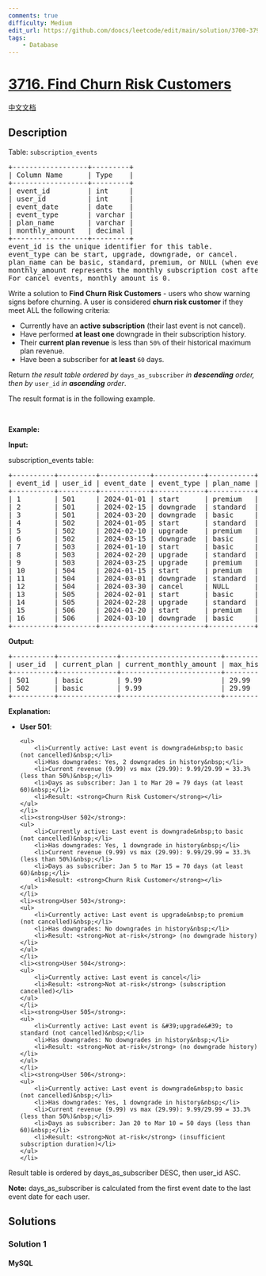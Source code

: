 ```yaml
---
comments: true
difficulty: Medium
edit_url: https://github.com/doocs/leetcode/edit/main/solution/3700-3799/3716.Find%20Churn%20Risk%20Customers/README_EN.md
tags:
    - Database
---
```


<!-- problem:start -->

# [3716. Find Churn Risk Customers](https://leetcode.com/problems/find-churn-risk-customers)

[中文文档](/solution/3700-3799/3716.Find%20Churn%20Risk%20Customers/README.md)

## Description

<!-- description:start -->

<p>Table: <code>subscription_events</code></p>

<pre>
+------------------+---------+
| Column Name      | Type    | 
+------------------+---------+
| event_id         | int     |
| user_id          | int     |
| event_date       | date    |
| event_type       | varchar |
| plan_name        | varchar |
| monthly_amount   | decimal |
+------------------+---------+
event_id is the unique identifier for this table.
event_type can be start, upgrade, downgrade, or cancel.
plan_name can be basic, standard, premium, or NULL (when event_type is cancel).
monthly_amount represents the monthly subscription cost after this event.
For cancel events, monthly_amount is 0.
</pre>

<p>Write a solution to <strong>Find Churn Risk Customers</strong> - users who show warning signs before churning. A user is considered <b>churn risk customer</b>&nbsp;if they meet ALL the following criteria:</p>

<ul>
	<li>Currently have an <strong>active subscription</strong> (their last event is not cancel).</li>
	<li>Have performed <strong>at least one</strong> downgrade in their subscription history.</li>
	<li>Their <strong>current plan revenue</strong> is less than <code>50%</code> of their historical maximum plan revenue.</li>
	<li>Have been a subscriber for <strong>at least</strong> <code>60</code> days.</li>
</ul>

<p>Return <em>the result table&nbsp;ordered by</em> <code>days_as_subscriber</code> <em>in <strong>descending</strong> order, then by</em> <code>user_id</code> <em>in <strong>ascending</strong> order</em>.</p>

<p>The result format is in the following example.</p>

<p>&nbsp;</p>
<p><strong class="example">Example:</strong></p>

<div class="example-block">
<p><strong>Input:</strong></p>

<p>subscription_events table:</p>

<pre class="example-io">
+----------+---------+------------+------------+-----------+----------------+
| event_id | user_id | event_date | event_type | plan_name | monthly_amount |
+----------+---------+------------+------------+-----------+----------------+
| 1        | 501     | 2024-01-01 | start      | premium   | 29.99          |
| 2        | 501     | 2024-02-15 | downgrade  | standard  | 19.99          |
| 3        | 501     | 2024-03-20 | downgrade  | basic     | 9.99           |
| 4        | 502     | 2024-01-05 | start      | standard  | 19.99          |
| 5        | 502     | 2024-02-10 | upgrade    | premium   | 29.99          |
| 6        | 502     | 2024-03-15 | downgrade  | basic     | 9.99           |
| 7        | 503     | 2024-01-10 | start      | basic     | 9.99           |
| 8        | 503     | 2024-02-20 | upgrade    | standard  | 19.99          |
| 9        | 503     | 2024-03-25 | upgrade    | premium   | 29.99          |
| 10       | 504     | 2024-01-15 | start      | premium   | 29.99          |
| 11       | 504     | 2024-03-01 | downgrade  | standard  | 19.99          |
| 12       | 504     | 2024-03-30 | cancel     | NULL      | 0.00           |
| 13       | 505     | 2024-02-01 | start      | basic     | 9.99           |
| 14       | 505     | 2024-02-28 | upgrade    | standard  | 19.99          |
| 15       | 506     | 2024-01-20 | start      | premium   | 29.99          |
| 16       | 506     | 2024-03-10 | downgrade  | basic     | 9.99           |
+----------+---------+------------+------------+-----------+----------------+
</pre>

<p><strong>Output:</strong></p>

<pre class="example-io">
+----------+--------------+------------------------+-----------------------+--------------------+
| user_id  | current_plan | current_monthly_amount | max_historical_amount | days_as_subscriber |
+----------+--------------+------------------------+-----------------------+--------------------+
| 501      | basic        | 9.99                   | 29.99                 | 79                 |
| 502      | basic        | 9.99                   | 29.99                 | 69                 |
+----------+--------------+------------------------+-----------------------+--------------------+
</pre>

<p><strong>Explanation:</strong></p>

<ul>
	<li><strong>User 501</strong>:

    <ul>
    	<li>Currently active: Last event is downgrade&nbsp;to basic (not cancelled)&nbsp;</li>
    	<li>Has downgrades: Yes, 2 downgrades in history&nbsp;</li>
    	<li>Current revenue (9.99) vs max (29.99): 9.99/29.99 = 33.3% (less than 50%)&nbsp;</li>
    	<li>Days as subscriber: Jan 1 to Mar 20 = 79 days (at least 60)&nbsp;</li>
    	<li>Result: <strong>Churn Risk Customer</strong></li>
    </ul>
    </li>
    <li><strong>User 502</strong>:
    <ul>
    	<li>Currently active: Last event is downgrade&nbsp;to basic (not cancelled)&nbsp;</li>
    	<li>Has downgrades: Yes, 1 downgrade in history&nbsp;</li>
    	<li>Current revenue (9.99) vs max (29.99): 9.99/29.99 = 33.3% (less than 50%)&nbsp;</li>
    	<li>Days as subscriber: Jan 5 to Mar 15 = 70 days (at least 60)&nbsp;</li>
    	<li>Result: <strong>Churn Risk Customer</strong></li>
    </ul>
    </li>
    <li><strong>User 503</strong>:
    <ul>
    	<li>Currently active: Last event is upgrade&nbsp;to premium (not cancelled)&nbsp;</li>
    	<li>Has downgrades: No downgrades in history&nbsp;</li>
    	<li>Result: <strong>Not at-risk</strong> (no downgrade history)</li>
    </ul>
    </li>
    <li><strong>User 504</strong>:
    <ul>
    	<li>Currently active: Last event is cancel</li>
    	<li>Result: <strong>Not at-risk</strong> (subscription cancelled)</li>
    </ul>
    </li>
    <li><strong>User 505</strong>:
    <ul>
    	<li>Currently active: Last event is &#39;upgrade&#39; to standard (not cancelled)&nbsp;</li>
    	<li>Has downgrades: No downgrades in history&nbsp;</li>
    	<li>Result: <strong>Not at-risk</strong> (no downgrade history)</li>
    </ul>
    </li>
    <li><strong>User 506</strong>:
    <ul>
    	<li>Currently active: Last event is downgrade&nbsp;to basic (not cancelled)&nbsp;</li>
    	<li>Has downgrades: Yes, 1 downgrade in history&nbsp;</li>
    	<li>Current revenue (9.99) vs max (29.99): 9.99/29.99 = 33.3% (less than 50%)&nbsp;</li>
    	<li>Days as subscriber: Jan 20 to Mar 10 = 50 days (less than 60)&nbsp;</li>
    	<li>Result: <strong>Not at-risk</strong> (insufficient subscription duration)</li>
    </ul>
    </li>

</ul>

<p>Result table is ordered by days_as_subscriber DESC, then user_id ASC.</p>

<p><strong>Note:</strong> days_as_subscriber is calculated from the first event date to the last event date for each user.</p>
</div>

<!-- description:end -->

## Solutions

<!-- solution:start -->

### Solution 1

<!-- tabs:start -->

#### MySQL

```sql

```

<!-- tabs:end -->

<!-- solution:end -->

<!-- problem:end -->
